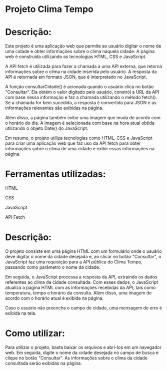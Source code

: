 # Projeto Clima Tempo

# Descrição:

Este projeto é uma aplicação web que permite ao usuário digitar o nome de uma cidade e obter informações sobre o clima naquela cidade. A página web é construída utilizando as tecnologias HTML, CSS e JavaScript.

A API fetch é utilizada para fazer a chamada a uma API externa, que retorna informações sobre o clima na cidade inserida pelo usuário. A resposta da API é retornada em formato JSON, que é interpretado no JavaScript.

A função consultarCidade() é acionada quando o usuário clica no botão "Consultar". Ela obtém o valor digitado pelo usuário, constrói a URL da API com base nessa informação e faz a chamada utilizando o método fetch(). Se a chamada for bem sucedida, a resposta é convertida para JSON e as informações relevantes são exibidas na página.

Além disso, a página também exibe uma imagem que muda de acordo com o horário do dia. A imagem é selecionada com base na hora atual obtida utilizando o objeto Date() do JavaScript.

Em resumo, o projeto utiliza tecnologias como HTML, CSS e JavaScript para criar uma aplicação web que faz uso da API fetch para obter informações sobre o clima de uma cidade e exibir essas informações na página.

# Ferramentas utilizadas: 

HTML

CSS

JavaScript

API Fetch

# Descrição:

O projeto consiste em uma página HTML com um formulário onde o usuário deve digitar o nome da cidade desejada e, ao clicar no botão "Consultar", o JavaScript faz uma requisição para a API pública do Clima Tempo, passando como parâmetro o nome da cidade.

Em seguida, o JavaScript processa a resposta da API, extraindo os dados referentes ao clima da cidade consultada. Com esses dados, o JavaScript atualiza a página HTML com as informações recebidas da API, tais como temperatura, tempo e horário da consulta. Além disso, uma imagem de acordo com o horário atual é exibida na página.

Caso o usuário não preencha o campo de cidade, uma mensagem de erro é exibida na tela.

# Como utilizar:

Para utilizar o projeto, basta baixar os arquivos e abri-los em um navegador web. Em seguida, digite o nome da cidade desejada no campo de busca e clique no botão "Consultar". As informações sobre o clima da cidade consultada serão exibidas na página.
